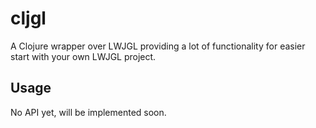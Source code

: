 # cljgl

A Clojure wrapper over LWJGL providing a lot of functionality for easier start with your own LWJGL project.

## Usage

No API yet, will be implemented soon.